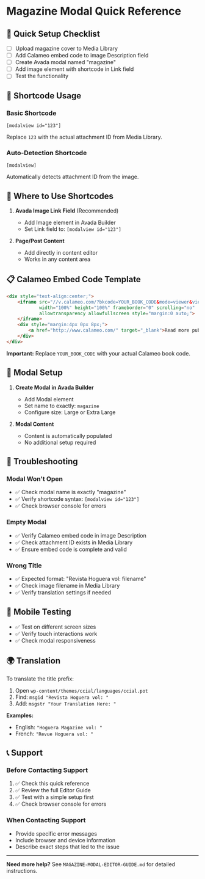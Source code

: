 # Magazine Modal Quick Reference

## 🚀 Quick Setup Checklist

- [ ] Upload magazine cover to Media Library
- [ ] Add Calameo embed code to image Description field
- [ ] Create Avada modal named "magazine"
- [ ] Add image element with shortcode in Link field
- [ ] Test the functionality

## 📝 Shortcode Usage

### Basic Shortcode
```
[modalview id="123"]
```
Replace `123` with the actual attachment ID from Media Library.

### Auto-Detection Shortcode
```
[modalview]
```
Automatically detects attachment ID from the image.

## 🔗 Where to Use Shortcodes

1. **Avada Image Link Field** (Recommended)
   - Add Image element in Avada Builder
   - Set Link field to: `[modalview id="123"]`

2. **Page/Post Content**
   - Add directly in content editor
   - Works in any content area

## 📋 Calameo Embed Code Template

```html
<div style="text-align:center;">
    <iframe src="//v.calameo.com/?bkcode=YOUR_BOOK_CODE&mode=viewer&view=book&showsharemenu=false" 
            width="100%" height="100%" frameborder="0" scrolling="no" 
            allowtransparency allowfullscreen style="margin:0 auto;">
    </iframe>
    <div style="margin:4px 0px 8px;">
        <a href="http://www.calameo.com/" target="_blank">Read more publications on Calaméo</a>
    </div>
</div>
```

**Important:** Replace `YOUR_BOOK_CODE` with your actual Calameo book code.

## 🎯 Modal Setup

1. **Create Modal in Avada Builder**
   - Add Modal element
   - Set name to exactly: `magazine`
   - Configure size: Large or Extra Large

2. **Modal Content**
   - Content is automatically populated
   - No additional setup required

## 🐛 Troubleshooting

### Modal Won't Open
- ✅ Check modal name is exactly "magazine"
- ✅ Verify shortcode syntax: `[modalview id="123"]`
- ✅ Check browser console for errors

### Empty Modal
- ✅ Verify Calameo embed code in image Description
- ✅ Check attachment ID exists in Media Library
- ✅ Ensure embed code is complete and valid

### Wrong Title
- ✅ Expected format: "Revista Hoguera vol: filename"
- ✅ Check image filename in Media Library
- ✅ Verify translation settings if needed

## 📱 Mobile Testing

- ✅ Test on different screen sizes
- ✅ Verify touch interactions work
- ✅ Check modal responsiveness

## 🌍 Translation

To translate the title prefix:

1. Open `wp-content/themes/ccial/languages/ccial.pot`
2. Find: `msgid "Revista Hoguera vol: "`
3. Add: `msgstr "Your Translation Here: "`

**Examples:**
- English: `"Hoguera Magazine vol: "`
- French: `"Revue Hoguera vol: "`

## 📞 Support

### Before Contacting Support
1. ✅ Check this quick reference
2. ✅ Review the full Editor Guide
3. ✅ Test with a simple setup first
4. ✅ Check browser console for errors

### When Contacting Support
- Provide specific error messages
- Include browser and device information
- Describe exact steps that led to the issue

---

**Need more help?** See `MAGAZINE-MODAL-EDITOR-GUIDE.md` for detailed instructions.
